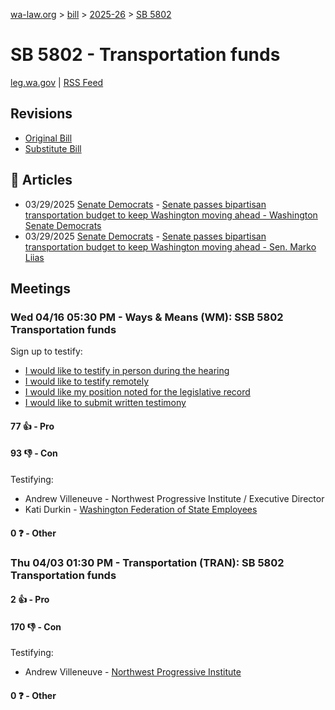 [wa-law.org](/) > [bill](/bill/) > [2025-26](/bill/2025-26/) > [SB 5802](/bill/2025-26/sb/5802/)

# SB 5802 - Transportation funds
[leg.wa.gov](https://app.leg.wa.gov/billsummary?BillNumber=5802&Year=2025&Initiative=false) | [RSS Feed](./rss.xml)

## Revisions
* [Original Bill](1/)
* [Substitute Bill](S/)

## 📰 Articles
* 03/29/2025 [Senate Democrats](/org/senate_democrats/) - [Senate passes bipartisan transportation budget to keep Washington moving ahead - Washington Senate Democrats](https://senatedemocrats.wa.gov/blog/2025/03/29/senate-passes-bipartisan-transportation-budget-to-keep-washington-moving-ahead/#:~:text=0.3%%20sales%20tax%20shift)
* 03/29/2025 [Senate Democrats](/org/senate_democrats/) - [Senate passes bipartisan transportation budget to keep Washington moving ahead - Sen. Marko Liias](https://senatedemocrats.wa.gov/liias/2025/03/29/senate-passes-bipartisan-transportation-budget-to-keep-washington-moving-ahead/#:~:text=0.3%%20sales%20tax%20shift)

## Meetings
### Wed 04/16 05:30 PM - Ways & Means (WM): SSB 5802 Transportation funds
Sign up to testify:
* [I would like to testify in person during the hearing](https://app.leg.wa.gov/csi/Testifier/Add?chamber=House&mId=33329&aId=167146&caId=26946&tId=1)
* [I would like to testify remotely](https://app.leg.wa.gov/csi/Testifier/Add?chamber=House&mId=33329&aId=167146&caId=26946&tId=2)
* [I would like my position noted for the legislative record](https://app.leg.wa.gov/csi/Testifier/Add?chamber=House&mId=33329&aId=167146&caId=26946&tId=3)
* [I would like to submit written testimony](https://app.leg.wa.gov/csi/Testifier/Add?chamber=House&mId=33329&aId=167146&caId=26946&tId=4)

#### 77 👍 - Pro

#### 93 👎 - Con
Testifying:
* Andrew Villeneuve - Northwest Progressive Institute / Executive Director
* Kati Durkin - [Washington Federation of State Employees](/org/washington_federation_of_state_employees/)

#### 0 ❓ - Other

### Thu 04/03 01:30 PM - Transportation (TRAN): SB 5802 Transportation funds
#### 2 👍 - Pro

#### 170 👎 - Con
Testifying:
* Andrew Villeneuve - [Northwest Progressive Institute](/org/northwest_progressive_institute/)

#### 0 ❓ - Other
